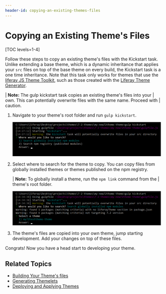 ```yaml
---
header-id: copying-an-existing-themes-files
---
```


# Copying an Existing Theme's Files

[TOC levels=1-4]

Follow these steps to copy an existing theme's files with the Kickstart task. 
Unlike extending a base theme, which is a dynamic inheritance that applies your 
`src` files on top of the base theme on every build, the Kickstart task is a one 
time inheritance. Note that this task only works for themes that use the 
[liferay JS Theme Toolkit](https://github.com/liferay/liferay-themes-sdk/tree/master/packages), 
such as those created with the 
[Liferay Theme Generator](/developer/reference/-/knowledge_base/7-2/installing-the-theme-generator-and-creating-a-theme).

| **Note:** The gulp kickstart task copies an existing theme's files into your 
| own. This can potentially overwrite files with the same name. Proceed with 
| caution. 

1.  Navigate to your theme's root folder and run `gulp kickstart`.

    ![Figure 1: Run the `gulp kickstart` task to copy a theme's files into your own theme.](../../../../images/theme-ext-kickstarting-themes-gulp-kickstart.png)

2.  Select where to search for the theme to copy. You can copy files from 
    globally installed themes or themes published on the npm registry.
    
    | **Note:** To globally install a theme, run the `npm link` command from the 
    | theme's root folder. 

    ![Figure 2: You can copy files from  globally installed themes.](../../../../images/theme-ext-kickstarting-themes-global-theme.png)

3.  The theme's files are copied into your own theme, jump starting development. 
    Add your changes on top of these files.
    
Congrats! Now you have a head start to developing your theme. 
 
## Related Topics

- [Building Your Theme's files](/developer/frameworks/-/knowledge_base/7-2/building-your-themes-files)
- [Generating Themelets](/developer/reference/-/knowledge_base/7-2/creating-themelets-with-the-themes-generator)
- [Deploying and Applying Themes](/developer/frameworks/-/knowledge_base/7-2/deploying-and-applying-themes)
